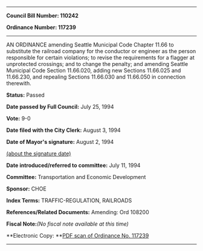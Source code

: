 

********

**Council Bill Number: 110242**
   
**Ordinance Number: 117239**
********

 AN ORDINANCE amending Seattle Municipal Code Chapter 11.66 to substitute the railroad company for the conductor or engineer as the person responsible for certain violations; to revise the requirements for a flagger at unprotected crossings; and to change the penalty; and amending Seattle Municipal Code Section 11.66.020, adding new Sections 11.66.025 and 11.66.230, and repealing Sections 11.66.030 and 11.66.050 in connection therewith.

**Status:** Passed
   
**Date passed by Full Council:** July 25, 1994
   
**Vote:** 9-0
   
**Date filed with the City Clerk:** August 3, 1994
   
**Date of Mayor's signature:** August 2, 1994
   
[(about the signature date)](/~public/approvaldate.htm)
   
   
   
**Date introduced/referred to committee:** July 11, 1994
   
**Committee:** Transportation and Economic Development
   
**Sponsor:** CHOE
   
   
**Index Terms:** TRAFFIC-REGULATION, RAILROADS

**References/Related Documents:** Amending: Ord 108200

**Fiscal Note:**_(No fiscal note available at this time)_

**Electronic Copy: **[PDF scan of Ordinance No. 117239](/~archives/Ordinances/Ord_117239.pdf)

********

